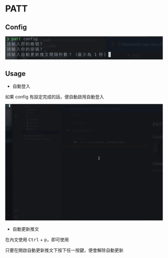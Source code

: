 # PATT

## Config

![config](assets/config.png)

## Usage

- 自動登入

如果 config 有設定完成的話，便自動啟用自動登入

![login.png](assets/login.gif)

- 自動更新推文

在內文使用 <kbd>Ctrl</kbd> + <kbd>p</kbd>，即可使用

只要在開啟自動更新推文下按下任一按鍵，便會解除自動更新